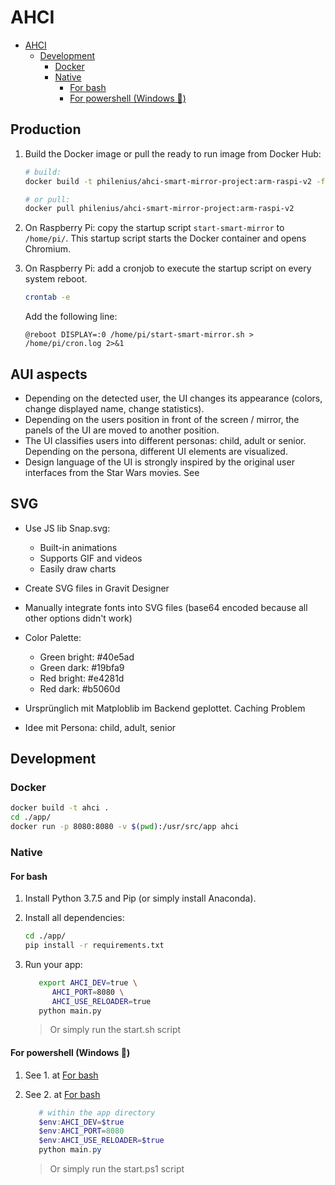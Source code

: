 # AHCI

- [AHCI](#ahci)
  - [Development](#development)
    - [Docker](#docker)
    - [Native](#native)
      - [For bash](#for-bash)
      - [For powershell (Windows 🎉)](#for-powershell-windows-%f0%9f%8e%89)

## Production

1. Build the Docker image or pull the ready to run image from Docker Hub:

   ```bash
   # build:
   docker build -t philenius/ahci-smart-mirror-project:arm-raspi-v2 -f DockerfileRaspberryPi .

   # or pull:
   docker pull philenius/ahci-smart-mirror-project:arm-raspi-v2
   ```

2. On Raspberry Pi: copy the startup script `start-smart-mirror` to `/home/pi/`. This startup script starts the Docker container and opens Chromium.

3. On Raspberry Pi: add a cronjob to execute the startup script on every system reboot.
   ```bash
   crontab -e
   ```
   Add the following line:
   ```
   @reboot DISPLAY=:0 /home/pi/start-smart-mirror.sh > /home/pi/cron.log 2>&1
   ```

## AUI aspects

* Depending on the detected user, the UI changes its appearance (colors, change displayed name, change statistics).
* Depending on the users position in front of the screen / mirror, the panels of the UI are moved to another position.
* The UI classifies users into different personas: child, adult or senior. Depending on the persona, different UI elements are visualized.
* Design language of the UI is strongly inspired by the original user interfaces from the Star Wars movies. See

## SVG

* Use JS lib Snap.svg:
  * Built-in animations
  * Supports GIF and videos
  * Easily draw charts
* Create SVG files in Gravit Designer
* Manually integrate fonts into SVG files (base64 encoded because all other options didn't work)
* Color Palette:
  * Green bright: #40e5ad
  * Green dark: #19bfa9
  * Red bright: #e4281d
  * Red dark: #b5060d

* Ursprünglich mit Matploblib im Backend geplottet. Caching Problem
* Idee mit Persona: child, adult, senior

## Development

### Docker

```bash
docker build -t ahci .
cd ./app/
docker run -p 8080:8080 -v $(pwd):/usr/src/app ahci
```

### Native

#### For bash

1. Install Python 3.7.5 and Pip (or simply install Anaconda).

2. Install all dependencies:

   ```bash
   cd ./app/
   pip install -r requirements.txt
   ```

3. Run your app:

   ```bash
      export AHCI_DEV=true \
         AHCI_PORT=8080 \
         AHCI_USE_RELOADER=true
      python main.py
   ```

   > Or simply run the start.sh script

#### For powershell (Windows 🎉)

1. See 1. at [For bash](#for-bash)

2. See 2. at [For bash](#for-bash)

   ```powershell
      # within the app directory
      $env:AHCI_DEV=$true
      $env:AHCI_PORT=8080
      $env:AHCI_USE_RELOADER=$true
      python main.py
   ```

   > Or simply run the start.ps1 script
